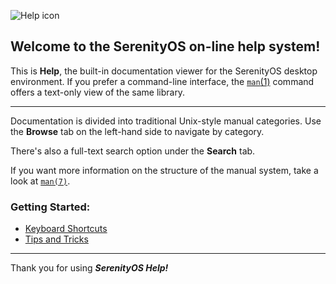 ![Help icon](/res/icons/32x32/app-help.png)

## Welcome to the SerenityOS on-line help system!

This is **Help**, the built-in documentation viewer for the SerenityOS desktop environment. If you prefer a command-line interface, the [`man`(1)](help://man/1/man) command offers a text-only view of the same library.

---

Documentation is divided into traditional Unix-style manual categories. Use the **Browse** tab on the left-hand side to navigate by category.

There's also a full-text search option under the **Search** tab.

If you want more information on the structure of the manual system, take a look at [`man(7)`](help://man/7/man).

### Getting Started:
* [Keyboard Shortcuts](help://man/7/KeyboardShortcuts)
* [Tips and Tricks](help://man/7/Tips)

---

Thank you for using ***SerenityOS Help!***
